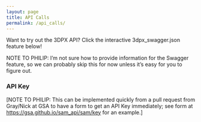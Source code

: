 ```yaml
---
layout: page
title: API Calls
permalink: /api_calls/
---
```


Want to try out the 3DPX API? Click the interactive 3dpx_swagger.json feature below!

NOTE TO PHILIP: I’m not sure how to provide information for the Swagger feature, so we can probably skip this for now unless it’s easy for you to figure out.

### API Key
[NOTE TO PHILIP: This can be implemented quickly from a pull request from Gray/Nick at GSA to have a form to get an API Key immediately; see form at https://gsa.github.io/sam_api/sam/key for an example.]

